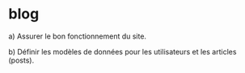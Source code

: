 # blog

a) Assurer le bon fonctionnement du site.


b) Définir les modèles de données pour les utilisateurs et les articles (posts).
